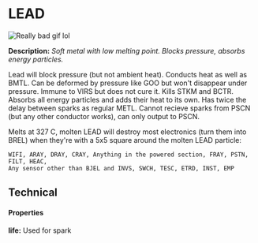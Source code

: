 # LEAD

![Really bad gif lol](https://i.imgur.com/2s8h0oc.gif)

**Description:**  *Soft metal with low melting point. Blocks pressure, absorbs energy particles.*

Lead will block pressure (but not ambient heat). Conducts heat as well as BMTL. Can be deformed by pressure like GOO but won't disappear under pressure. Immune to VIRS but does not cure it. Kills STKM and BCTR. Absorbs all energy particles and adds their heat to its own. Has twice the delay between sparks as regular METL. Cannot recieve sparks from PSCN (but any other conductor works), can only output to PSCN.

Melts at 327 C, molten LEAD will destroy most electronics (turn them into BREL) when they're with a 5x5 square around the molten LEAD particle:
```
WIFI, ARAY, DRAY, CRAY, Anything in the powered section, FRAY, PSTN, FILT, HEAC,
Any sensor other than BJEL and INVS, SWCH, TESC, ETRD, INST, EMP
```


## Technical
#### Properties
**life:** Used for spark